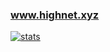 ### www.highnet.xyz
[![stats](https://github-readme-stats.vercel.app/api?username=highnet)](https://github.com/anuraghazra/github-readme-stats)
